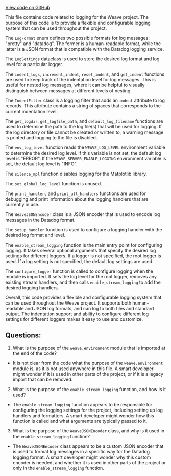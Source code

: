 [View code on GitHub](https://github.com/wandb/weave/weave/logs.py)

This file contains code related to logging for the Weave project. The purpose of this code is to provide a flexible and configurable logging system that can be used throughout the project. 

The `LogFormat` enum defines two possible formats for log messages: "pretty" and "datadog". The former is a human-readable format, while the latter is a JSON format that is compatible with the Datadog logging service. 

The `LogSettings` dataclass is used to store the desired log format and log level for a particular logger. 

The `indent_logs`, `increment_indent`, `reset_indent`, and `get_indent` functions are used to keep track of the indentation level for log messages. This is useful for nested log messages, where it can be helpful to visually distinguish between messages at different levels of nesting. 

The `IndentFilter` class is a logging filter that adds an `indent` attribute to log records. This attribute contains a string of spaces that corresponds to the current indentation level. 

The `get_logdir`, `get_logfile_path`, and `default_log_filename` functions are used to determine the path to the log file(s) that will be used for logging. If the log directory or file cannot be created or written to, a warning message is printed and logging to the file is disabled. 

The `env_log_level` function reads the `WEAVE_LOG_LEVEL` environment variable to determine the desired log level. If this variable is not set, the default log level is "ERROR". If the `WEAVE_SERVER_ENABLE_LOGGING` environment variable is set, the default log level is "INFO". 

The `silence_mpl` function disables logging for the Matplotlib library. 

The `set_global_log_level` function is unused. 

The `print_handlers` and `print_all_handlers` functions are used for debugging and print information about the logging handlers that are currently in use. 

The `WeaveJSONEncoder` class is a JSON encoder that is used to encode log messages in the Datadog format. 

The `setup_handler` function is used to configure a logging handler with the desired log format and level. 

The `enable_stream_logging` function is the main entry point for configuring logging. It takes several optional arguments that specify the desired log settings for different loggers. If a logger is not specified, the root logger is used. If a log setting is not specified, the default log settings are used. 

The `configure_logger` function is called to configure logging when the module is imported. It sets the log level for the root logger, removes any existing stream handlers, and then calls `enable_stream_logging` to add the desired logging handlers. 

Overall, this code provides a flexible and configurable logging system that can be used throughout the Weave project. It supports both human-readable and JSON log formats, and can log to both files and standard output. The indentation support and ability to configure different log settings for different loggers makes it easy to use and customize.
## Questions: 
 1. What is the purpose of the `weave.environment` module that is imported at the end of the code?
- It is not clear from the code what the purpose of the `weave.environment` module is, as it is not used anywhere in this file. A smart developer might wonder if it is used in other parts of the project, or if it is a legacy import that can be removed.

2. What is the purpose of the `enable_stream_logging` function, and how is it used?
- The `enable_stream_logging` function appears to be responsible for configuring the logging settings for the project, including setting up log handlers and formatters. A smart developer might wonder how this function is called and what arguments are typically passed to it.

3. What is the purpose of the `WeaveJSONEncoder` class, and why is it used in the `enable_stream_logging` function?
- The `WeaveJSONEncoder` class appears to be a custom JSON encoder that is used to format log messages in a specific way for the Datadog logging format. A smart developer might wonder why this custom encoder is needed, and whether it is used in other parts of the project or only in the `enable_stream_logging` function.